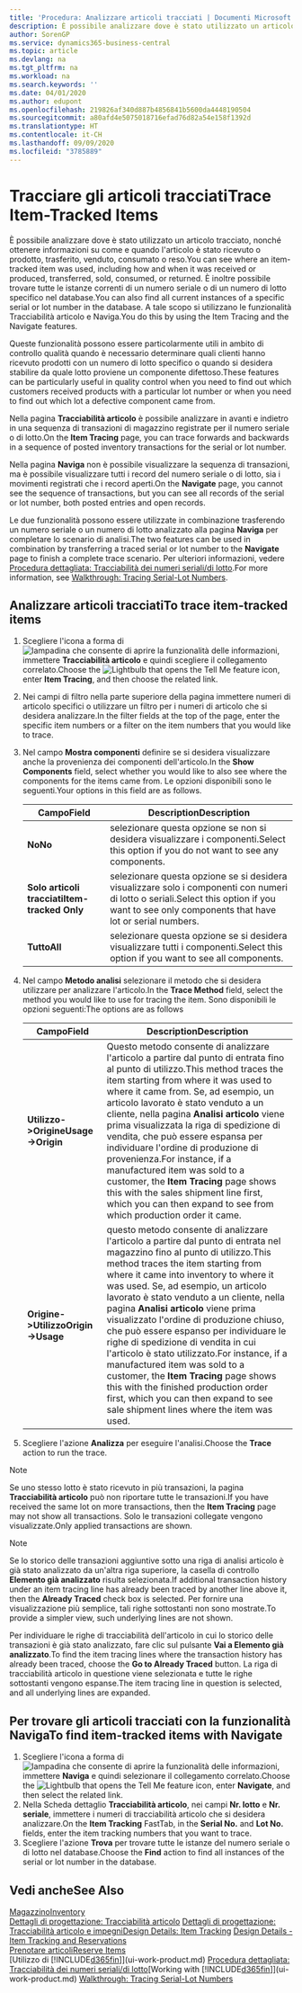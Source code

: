 ```yaml
---
title: 'Procedura: Analizzare articoli tracciati | Documenti Microsoft'
description: È possibile analizzare dove è stato utilizzato un articolo tracciato, nonché ottenere informazioni su come e quando l'articolo è stato ricevuto o prodotto, trasferito, venduto, consumato o reso. È inoltre possibile trovare tutte le istanze correnti di un numero seriale o di un numero di lotto specifico nel database. A tale scopo si utilizzano le funzionalità Tracciabilità articolo e Naviga.
author: SorenGP
ms.service: dynamics365-business-central
ms.topic: article
ms.devlang: na
ms.tgt_pltfrm: na
ms.workload: na
ms.search.keywords: ''
ms.date: 04/01/2020
ms.author: edupont
ms.openlocfilehash: 219826af340d887b4856841b5600da4448190504
ms.sourcegitcommit: a80afd4e5075018716efad76d82a54e158f1392d
ms.translationtype: HT
ms.contentlocale: it-CH
ms.lasthandoff: 09/09/2020
ms.locfileid: "3785889"
---
```

# <a name="trace-item-tracked-items"></a><span data-ttu-id="afa7f-105">Tracciare gli articoli tracciati</span><span class="sxs-lookup"><span data-stu-id="afa7f-105">Trace Item-Tracked Items</span></span>
<span data-ttu-id="afa7f-106">È possibile analizzare dove è stato utilizzato un articolo tracciato, nonché ottenere informazioni su come e quando l'articolo è stato ricevuto o prodotto, trasferito, venduto, consumato o reso.</span><span class="sxs-lookup"><span data-stu-id="afa7f-106">You can see where an item-tracked item was used, including how and when it was received or produced, transferred, sold, consumed, or returned.</span></span> <span data-ttu-id="afa7f-107">È inoltre possibile trovare tutte le istanze correnti di un numero seriale o di un numero di lotto specifico nel database.</span><span class="sxs-lookup"><span data-stu-id="afa7f-107">You can also find all current instances of a specific serial or lot number in the database.</span></span> <span data-ttu-id="afa7f-108">A tale scopo si utilizzano le funzionalità Tracciabilità articolo e Naviga.</span><span class="sxs-lookup"><span data-stu-id="afa7f-108">You do this by using the Item Tracing and the Navigate features.</span></span>  

 <span data-ttu-id="afa7f-109">Queste funzionalità possono essere particolarmente utili in ambito di controllo qualità quando è necessario determinare quali clienti hanno ricevuto prodotti con un numero di lotto specifico o quando si desidera stabilire da quale lotto proviene un componente difettoso.</span><span class="sxs-lookup"><span data-stu-id="afa7f-109">These features can be particularly useful in quality control when you need to find out which customers received products with a particular lot number or when you need to find out which lot a defective component came from.</span></span>  

 <span data-ttu-id="afa7f-110">Nella pagina **Tracciabilità articolo** è possibile analizzare in avanti e indietro in una sequenza di transazioni di magazzino registrate per il numero seriale o di lotto.</span><span class="sxs-lookup"><span data-stu-id="afa7f-110">On the **Item Tracing** page, you can trace forwards and backwards in a sequence of posted inventory transactions for the serial or lot number.</span></span>  

 <span data-ttu-id="afa7f-111">Nella pagina **Naviga** non è possibile visualizzare la sequenza di transazioni, ma è possibile visualizzare tutti i record del numero seriale o di lotto, sia i movimenti registrati che i record aperti.</span><span class="sxs-lookup"><span data-stu-id="afa7f-111">On the **Navigate** page, you cannot see the sequence of transactions, but you can see all records of the serial or lot number, both posted entries and open records.</span></span>  

 <span data-ttu-id="afa7f-112">Le due funzionalità possono essere utilizzate in combinazione trasferendo un numero seriale o un numero di lotto analizzato alla pagina **Naviga** per completare lo scenario di analisi.</span><span class="sxs-lookup"><span data-stu-id="afa7f-112">The two features can be used in combination by transferring a traced serial or lot number to the **Navigate** page to finish a complete trace scenario.</span></span> <span data-ttu-id="afa7f-113">Per ulteriori informazioni, vedere [Procedura dettagliata: Tracciabilità dei numeri seriali/di lotto](walkthrough-tracing-serial-lot-numbers.md).</span><span class="sxs-lookup"><span data-stu-id="afa7f-113">For more information, see [Walkthrough: Tracing Serial-Lot Numbers](walkthrough-tracing-serial-lot-numbers.md).</span></span>  

## <a name="to-trace-item-tracked-items"></a><span data-ttu-id="afa7f-114">Analizzare articoli tracciati</span><span class="sxs-lookup"><span data-stu-id="afa7f-114">To trace item-tracked items</span></span>  

1.  <span data-ttu-id="afa7f-115">Scegliere l'icona a forma di ![lampadina che consente di aprire la funzionalità delle informazioni](media/ui-search/search_small.png "Informazioni sull'operazione che si desidera eseguire"), immettere **Tracciabilità articolo** e quindi scegliere il collegamento correlato.</span><span class="sxs-lookup"><span data-stu-id="afa7f-115">Choose the ![Lightbulb that opens the Tell Me feature](media/ui-search/search_small.png "Tell me what you want to do") icon, enter **Item Tracing**, and then choose the related link.</span></span>  
2.  <span data-ttu-id="afa7f-116">Nei campi di filtro nella parte superiore della pagina immettere numeri di articolo specifici o utilizzare un filtro per i numeri di articolo che si desidera analizzare.</span><span class="sxs-lookup"><span data-stu-id="afa7f-116">In the filter fields at the top of the page, enter the specific item numbers or a filter on the item numbers that you would like to trace.</span></span>  
3.  <span data-ttu-id="afa7f-117">Nel campo **Mostra componenti** definire se si desidera visualizzare anche la provenienza dei componenti dell'articolo.</span><span class="sxs-lookup"><span data-stu-id="afa7f-117">In the **Show Components** field, select whether you would like to also see where the components for the items came from.</span></span> <span data-ttu-id="afa7f-118">Le opzioni disponibili sono le seguenti.</span><span class="sxs-lookup"><span data-stu-id="afa7f-118">Your options in this field are as follows.</span></span>  

    |<span data-ttu-id="afa7f-119">Campo</span><span class="sxs-lookup"><span data-stu-id="afa7f-119">Field</span></span>|<span data-ttu-id="afa7f-120">Description</span><span class="sxs-lookup"><span data-stu-id="afa7f-120">Description</span></span>|  
    |----------------------------------|---------------------------------------|  
    |<span data-ttu-id="afa7f-121">**No**</span><span class="sxs-lookup"><span data-stu-id="afa7f-121">**No**</span></span>|<span data-ttu-id="afa7f-122">selezionare questa opzione se non si desidera visualizzare i componenti.</span><span class="sxs-lookup"><span data-stu-id="afa7f-122">Select this option if you do not want to see any components.</span></span>|  
    |<span data-ttu-id="afa7f-123">**Solo articoli tracciati**</span><span class="sxs-lookup"><span data-stu-id="afa7f-123">**Item-tracked Only**</span></span>|<span data-ttu-id="afa7f-124">selezionare questa opzione se si desidera visualizzare solo i componenti con numeri di lotto o seriali.</span><span class="sxs-lookup"><span data-stu-id="afa7f-124">Select this option if you want to see only components that have lot or serial numbers.</span></span>|  
    |<span data-ttu-id="afa7f-125">**Tutto**</span><span class="sxs-lookup"><span data-stu-id="afa7f-125">**All**</span></span>|<span data-ttu-id="afa7f-126">selezionare questa opzione se si desidera visualizzare tutti i componenti.</span><span class="sxs-lookup"><span data-stu-id="afa7f-126">Select this option if you want to see all components.</span></span>|  

4.  <span data-ttu-id="afa7f-127">Nel campo **Metodo analisi** selezionare il metodo che si desidera utilizzare per analizzare l'articolo.</span><span class="sxs-lookup"><span data-stu-id="afa7f-127">In the **Trace Method** field, select the method you would like to use for tracing the item.</span></span> <span data-ttu-id="afa7f-128">Sono disponibili le opzioni seguenti:</span><span class="sxs-lookup"><span data-stu-id="afa7f-128">The options are as follows</span></span>  

    |<span data-ttu-id="afa7f-129">Campo</span><span class="sxs-lookup"><span data-stu-id="afa7f-129">Field</span></span>|<span data-ttu-id="afa7f-130">Description</span><span class="sxs-lookup"><span data-stu-id="afa7f-130">Description</span></span>|  
    |----------------------------------|---------------------------------------|  
    |<span data-ttu-id="afa7f-131">**Utilizzo->Origine**</span><span class="sxs-lookup"><span data-stu-id="afa7f-131">**Usage->Origin**</span></span>|<span data-ttu-id="afa7f-132">Questo metodo consente di analizzare l'articolo a partire dal punto di entrata fino al punto di utilizzo.</span><span class="sxs-lookup"><span data-stu-id="afa7f-132">This method traces the item starting from where it was used to where it came from.</span></span> <span data-ttu-id="afa7f-133">Se, ad esempio, un articolo lavorato è stato venduto a un cliente, nella pagina **Analisi articolo** viene prima visualizzata la riga di spedizione di vendita, che può essere espansa per individuare l'ordine di produzione di provenienza.</span><span class="sxs-lookup"><span data-stu-id="afa7f-133">For instance, if a manufactured item was sold to a customer, the **Item Tracing** page shows this with the sales shipment line first, which you can then expand to see from which production order it came.</span></span>|  
    |<span data-ttu-id="afa7f-134">**Origine->Utilizzo**</span><span class="sxs-lookup"><span data-stu-id="afa7f-134">**Origin->Usage**</span></span>|<span data-ttu-id="afa7f-135">questo metodo consente di analizzare l'articolo a partire dal punto di entrata nel magazzino fino al punto di utilizzo.</span><span class="sxs-lookup"><span data-stu-id="afa7f-135">This method traces the item starting from where it came into inventory to where it was used.</span></span> <span data-ttu-id="afa7f-136">Se, ad esempio, un articolo lavorato è stato venduto a un cliente, nella pagina **Analisi articolo** viene prima visualizzato l'ordine di produzione chiuso, che può essere espanso per individuare le righe di spedizione di vendita in cui l'articolo è stato utilizzato.</span><span class="sxs-lookup"><span data-stu-id="afa7f-136">For instance, if a manufactured item was sold to a customer, the **Item Tracing** page shows this with the finished production order first, which you can then expand to see sale shipment lines where the item was used.</span></span>|  

5.  <span data-ttu-id="afa7f-137">Scegliere l'azione **Analizza** per eseguire l'analisi.</span><span class="sxs-lookup"><span data-stu-id="afa7f-137">Choose the **Trace** action to run the trace.</span></span>  

> [!NOTE]  
>  <span data-ttu-id="afa7f-138">Se uno stesso lotto è stato ricevuto in più transazioni, la pagina **Tracciabilità articolo** può non riportare tutte le transazioni.</span><span class="sxs-lookup"><span data-stu-id="afa7f-138">If you have received the same lot on more transactions, then the **Item Tracing** page may not show all transactions.</span></span> <span data-ttu-id="afa7f-139">Solo le transazioni collegate vengono visualizzate.</span><span class="sxs-lookup"><span data-stu-id="afa7f-139">Only applied transactions are shown.</span></span>  

> [!NOTE]  
>  <span data-ttu-id="afa7f-140">Se lo storico delle transazioni aggiuntive sotto una riga di analisi articolo è già stato analizzato da un'altra riga superiore, la casella di controllo **Elemento già analizzato** risulta selezionata.</span><span class="sxs-lookup"><span data-stu-id="afa7f-140">If additional transaction history under an item tracing line has already been traced by another line above it, then the **Already Traced** check box is selected.</span></span> <span data-ttu-id="afa7f-141">Per fornire una visualizzazione più semplice, tali righe sottostanti non sono mostrate.</span><span class="sxs-lookup"><span data-stu-id="afa7f-141">To provide a simpler view, such underlying lines are not shown.</span></span>  
>   
>  <span data-ttu-id="afa7f-142">Per individuare le righe di tracciabilità dell'articolo in cui lo storico delle transazioni è già stato analizzato, fare clic sul pulsante **Vai a Elemento già analizzato**.</span><span class="sxs-lookup"><span data-stu-id="afa7f-142">To find the item tracing lines where the transaction history has already been traced, choose the **Go to Already Traced** button.</span></span> <span data-ttu-id="afa7f-143">La riga di tracciabilità articolo in questione viene selezionata e tutte le righe sottostanti vengono espanse.</span><span class="sxs-lookup"><span data-stu-id="afa7f-143">The item tracing line in question is selected, and all underlying lines are expanded.</span></span>  

## <a name="to-find-item-tracked-items-with-navigate"></a><span data-ttu-id="afa7f-144">Per trovare gli articoli tracciati con la funzionalità Naviga</span><span class="sxs-lookup"><span data-stu-id="afa7f-144">To find item-tracked items with Navigate</span></span>  

1.  <span data-ttu-id="afa7f-145">Scegliere l'icona a forma di ![lampadina che consente di aprire la funzionalità delle informazioni](media/ui-search/search_small.png "Informazioni sull'operazione che si desidera eseguire"), immettere **Naviga** e quindi selezionare il collegamento correlato.</span><span class="sxs-lookup"><span data-stu-id="afa7f-145">Choose the ![Lightbulb that opens the Tell Me feature](media/ui-search/search_small.png "Tell me what you want to do") icon, enter **Navigate**, and then select the related link.</span></span>  
2.  <span data-ttu-id="afa7f-146">Nella Scheda dettaglio **Tracciabilità articolo**, nei campi **Nr. lotto** e **Nr. seriale**, immettere i numeri di tracciabilità articolo che si desidera analizzare.</span><span class="sxs-lookup"><span data-stu-id="afa7f-146">On the **Item Tracking** FastTab, in the **Serial No.** and **Lot No.** fields, enter the item tracking numbers that you want to trace.</span></span>  
3.  <span data-ttu-id="afa7f-147">Scegliere l'azione **Trova** per trovare tutte le istanze del numero seriale o di lotto nel database.</span><span class="sxs-lookup"><span data-stu-id="afa7f-147">Choose the **Find** action to find all instances of the serial or lot number in the database.</span></span>  

## <a name="see-also"></a><span data-ttu-id="afa7f-148">Vedi anche</span><span class="sxs-lookup"><span data-stu-id="afa7f-148">See Also</span></span>  
[<span data-ttu-id="afa7f-149">Magazzino</span><span class="sxs-lookup"><span data-stu-id="afa7f-149">Inventory</span></span>](inventory-manage-inventory.md)  
<span data-ttu-id="afa7f-150">[Dettagli di progettazione: Tracciabilità articolo](design-details-item-tracking.md)
[Dettagli di progettazione: Tracciabilità articolo e impegni](design-details-item-tracking-and-reservations.md)</span><span class="sxs-lookup"><span data-stu-id="afa7f-150">[Design Details: Item Tracking](design-details-item-tracking.md)
[Design Details - Item Tracking and Reservations](design-details-item-tracking-and-reservations.md)</span></span>  
[<span data-ttu-id="afa7f-151">Prenotare articoli</span><span class="sxs-lookup"><span data-stu-id="afa7f-151">Reserve Items</span></span>](inventory-how-to-reserve-items.md)  
<span data-ttu-id="afa7f-152">[Utilizzo di [!INCLUDE[d365fin](includes/d365fin_md.md)]](ui-work-product.md)
[Procedura dettagliata: Tracciabilità dei numeri seriali/di lotto](walkthrough-tracing-serial-lot-numbers.md)</span><span class="sxs-lookup"><span data-stu-id="afa7f-152">[Working with [!INCLUDE[d365fin](includes/d365fin_md.md)]](ui-work-product.md)
[Walkthrough: Tracing Serial-Lot Numbers](walkthrough-tracing-serial-lot-numbers.md)</span></span>
